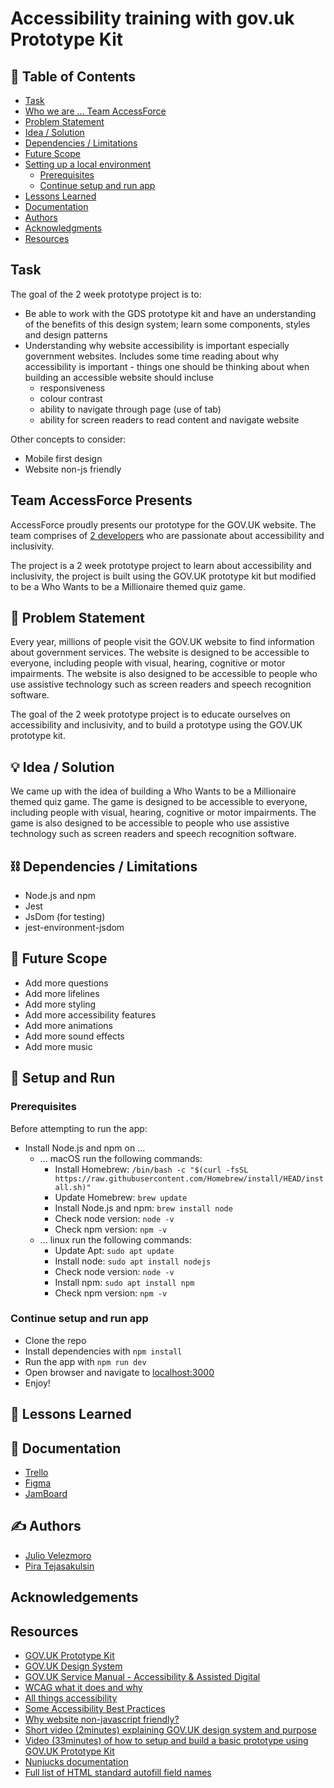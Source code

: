 # Accessibility training with gov.uk Prototype Kit

## 📝 Table of Contents

- [Task](#task)
- [Who we are ... Team AccessForce](#team-accessforce-presents)
- [Problem Statement](#-problem-statement)
- [Idea / Solution](#-idea--solution)
- [Dependencies / Limitations](#%EF%B8%8F-dependencies--limitations)
- [Future Scope](#-future-scope)
- [Setting up a local environment](#-setup-and-run)
    - [Prerequisites](#prerequisites)
    - [Continue setup and run app](#continue-setup-and-run-app)
- [Lessons Learned](#-lessons-learned)
- [Documentation](#-documentation)
- [Authors](#%EF%B8%8F-authors)
- [Acknowledgments](#acknowledgements)
- [Resources](#resources)

## Task

The goal of the 2 week prototype project is to:

- Be able to work with the GDS prototype kit and have an understanding of the benefits of this design system; learn some components, styles and design patterns
- Understanding why website accessibility is important especially government websites. Includes some time reading about why accessibility is important - things one should be thinking about when building an accessible website should incluse
  - responsiveness
  - colour contrast
  - ability to navigate through page (use of tab)
  - ability for screen readers to read content and navigate website

Other concepts to consider:

- Mobile first design
- Website non-js friendly

## Team AccessForce Presents

AccessForce proudly presents our prototype for the GOV.UK website. The team comprises of [2 developers](#-authors) who are passionate about accessibility and inclusivity.

The project is a 2 week prototype project to learn about accessibility and inclusivity, the project is built using the GOV.UK prototype kit but modified to be a Who Wants to be a Millionaire themed quiz game.

## 🧐 Problem Statement

Every year, millions of people visit the GOV.UK website to find information about government services. The website is designed to be accessible to everyone, including people with visual, hearing, cognitive or motor impairments. The website is also designed to be accessible to people who use assistive technology such as screen readers and speech recognition software.

The goal of the 2 week prototype project is to educate ourselves on accessibility and inclusivity, and to build a prototype using the GOV.UK prototype kit.

## 💡 Idea / Solution

We came up with the idea of building a Who Wants to be a Millionaire themed quiz game. The game is designed to be accessible to everyone, including people with visual, hearing, cognitive or motor impairments. The game is also designed to be accessible to people who use assistive technology such as screen readers and speech recognition software.

## ⛓️ Dependencies / Limitations

- Node.js and npm
- Jest
- JsDom (for testing)
- jest-environment-jsdom

## 🚀 Future Scope

- Add more questions
- Add more lifelines
- Add more styling
- Add more accessibility features
- Add more animations
- Add more sound effects
- Add more music

## 🎈 Setup and Run

### Prerequisites

Before attempting to run the app:

- Install Node.js and npm on ...
  - ... macOS run the following commands:
    - Install Homebrew: `/bin/bash -c "$(curl -fsSL https://raw.githubusercontent.com/Homebrew/install/HEAD/install.sh)"`
    - Update Homebrew: `brew update`
    - Install Node.js and npm: `brew install node`
    - Check node version: `node -v`
    - Check npm version: `npm -v`
  - ... linux run the following commands:
    - Update Apt: `sudo apt update`
    - Install node: `sudo apt install nodejs`
    - Check node version: `node -v`
    - Install npm: `sudo apt install npm`
    - Check npm version: `npm -v`

### Continue setup and run app

- Clone the repo
- Install dependencies with `npm install`
- Run the app with `npm run dev`
- Open browser and navigate to [localhost:3000](http://127.0.0.1:3000)
- Enjoy!

## 🏫 Lessons Learned

## 📃 Documentation

- [Trello](https://trello.com/b/SMnDEoYm/accessibility#)
- [Figma](https://www.figma.com/file/VeMv9nnjFmqWFcmqCGph5h/Gov-Prototype?type=design&node-id=0%3A1&t=ZapogPQYCARIDz8B-1)
- [JamBoard](https://jamboard.google.com/d/1Nn_IjJ6DRoyo_7J3P9lSn4jcWulA2igEX8womG1qSIw/viewer?f=0)

## ✍️ Authors

- [Julio Velezmoro](https://github.com/Lakorthus)
- [Pira Tejasakulsin](https://github.com/piratejas)

## Acknowledgements

## Resources

- [GOV.UK Prototype Kit](https://prototype-kit.service.gov.uk/docs/tutorials-and-guides)
- [GOV.UK Design System](https://design-system.service.gov.uk/)
- [GOV.UK Service Manual - Accessibility & Assisted Digital](https://www.gov.uk/service-manual/helping-people-to-use-your-service)
- [WCAG what it does and why](https://abilitynet.org.uk/news-blogs/what-wcag-and-why-does-it-matter-day)
- [All things accessibility](https://www.digitala11y.com/web-accessibility-resources/)
- [Some Accessibility Best Practices](https://docs.pantheon.io/guides/accessibility/best-practices)
- [Why website non-javascript friendly?](https://endtimes.dev/why-your-website-should-work-without-javascript)
- [Short video (2minutes) explaining GOV.UK design system and purpose](https://www.youtube.com/watch?v=MMfqMSPKGj4)
- [Video (33minutes) of how to setup and build a basic prototype using GOV.UK Prototype Kit](https://www.youtube.com/watch?v=_7sNrp5KIKg)
- [Nunjucks documentation](https://mozilla.github.io/nunjucks/)
- [Full list of HTML standard autofill field names](https://html.spec.whatwg.org/multipage/form-control-infrastructure.html#autofill)
